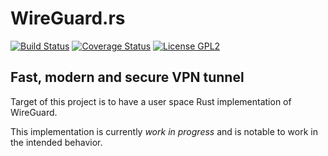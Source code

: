 # WireGuard.rs
[![Build Status](https://travis-ci.org/WireGuard/wireguard-rs.svg)](https://travis-ci.org/WireGuard/wireguard-rs) [![Coverage Status](https://coveralls.io/repos/github/WireGuard/wireguard-rs/badge.svg)](https://coveralls.io/github/WireGuard/wireguard-rs?branch=master) [![License GPL2](https://img.shields.io/badge/license-GPL_2-blue.svg)](https://github.com/WireGuard/wireguard-rs/blob/master/LICENSE)
## Fast, modern and secure VPN tunnel
Target of this project is to have a user space Rust implementation of WireGuard.

This implementation is currently _work in progress_ and is notable to work in the intended behavior.
